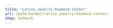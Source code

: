 ```yaml
---
title: "Larisa Jewelry Diamond Center"
url: /palm-harbor/larisa-jewelry-diamond-center/
shop: Schmuck
---
```

